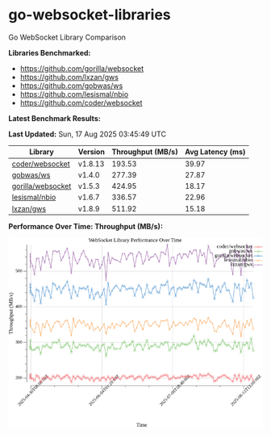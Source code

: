 # go-websocket-libraries

Go WebSocket Library Comparison

**Libraries Benchmarked:**

- https://github.com/gorilla/websocket
- https://github.com/lxzan/gws
- https://github.com/gobwas/ws
- https://github.com/lesismal/nbio
- https://github.com/coder/websocket

**Latest Benchmark Results:**

<!-- BENCHMARK_TABLE_START -->
**Last Updated:** Sun, 17 Aug 2025 03:45:49 UTC

| Library                                         | Version         | Throughput (MB/s) | Avg Latency (ms) |
| ----------------------------------------------- | --------------- | ----------------- | ---------------- |
| [coder/websocket](https://github.com/coder/websocket) | v1.8.13 | 193.53 | 39.97 |
| [gobwas/ws](https://github.com/gobwas/ws) | v1.4.0 | 277.39 | 27.87 |
| [gorilla/websocket](https://github.com/gorilla/websocket) | v1.5.3 | 424.95 | 18.17 |
| [lesismal/nbio](https://github.com/lesismal/nbio) | v1.6.7 | 336.57 | 22.96 |
| [lxzan/gws](https://github.com/lxzan/gws) | v1.8.9 | 511.92 | 15.18 |
<!-- BENCHMARK_TABLE_END -->

**Performance Over Time: Throughput (MB/s):**

![Benchmark Performance Graph](benchmark_performance.png)